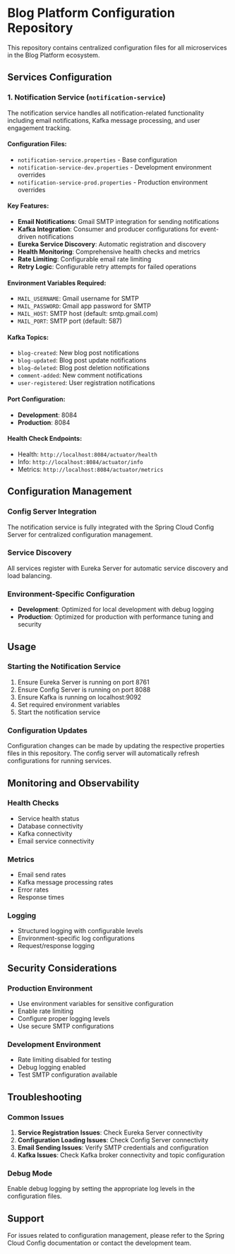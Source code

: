 # Blog Platform Configuration Repository

This repository contains centralized configuration files for all microservices in the Blog Platform ecosystem.

## Services Configuration

### 1. Notification Service (`notification-service`)

The notification service handles all notification-related functionality including email notifications, Kafka message processing, and user engagement tracking.

#### Configuration Files:
- `notification-service.properties` - Base configuration
- `notification-service-dev.properties` - Development environment overrides
- `notification-service-prod.properties` - Production environment overrides

#### Key Features:
- **Email Notifications**: Gmail SMTP integration for sending notifications
- **Kafka Integration**: Consumer and producer configurations for event-driven notifications
- **Eureka Service Discovery**: Automatic registration and discovery
- **Health Monitoring**: Comprehensive health checks and metrics
- **Rate Limiting**: Configurable email rate limiting
- **Retry Logic**: Configurable retry attempts for failed operations

#### Environment Variables Required:
- `MAIL_USERNAME`: Gmail username for SMTP
- `MAIL_PASSWORD`: Gmail app password for SMTP
- `MAIL_HOST`: SMTP host (default: smtp.gmail.com)
- `MAIL_PORT`: SMTP port (default: 587)

#### Kafka Topics:
- `blog-created`: New blog post notifications
- `blog-updated`: Blog post update notifications
- `blog-deleted`: Blog post deletion notifications
- `comment-added`: New comment notifications
- `user-registered`: User registration notifications

#### Port Configuration:
- **Development**: 8084
- **Production**: 8084

#### Health Check Endpoints:
- Health: `http://localhost:8084/actuator/health`
- Info: `http://localhost:8084/actuator/info`
- Metrics: `http://localhost:8084/actuator/metrics`

## Configuration Management

### Config Server Integration
The notification service is fully integrated with the Spring Cloud Config Server for centralized configuration management.

### Service Discovery
All services register with Eureka Server for automatic service discovery and load balancing.

### Environment-Specific Configuration
- **Development**: Optimized for local development with debug logging
- **Production**: Optimized for production with performance tuning and security

## Usage

### Starting the Notification Service
1. Ensure Eureka Server is running on port 8761
2. Ensure Config Server is running on port 8088
3. Ensure Kafka is running on localhost:9092
4. Set required environment variables
5. Start the notification service

### Configuration Updates
Configuration changes can be made by updating the respective properties files in this repository. The config server will automatically refresh configurations for running services.

## Monitoring and Observability

### Health Checks
- Service health status
- Database connectivity
- Kafka connectivity
- Email service connectivity

### Metrics
- Email send rates
- Kafka message processing rates
- Error rates
- Response times

### Logging
- Structured logging with configurable levels
- Environment-specific log configurations
- Request/response logging

## Security Considerations

### Production Environment
- Use environment variables for sensitive configuration
- Enable rate limiting
- Configure proper logging levels
- Use secure SMTP configurations

### Development Environment
- Rate limiting disabled for testing
- Debug logging enabled
- Test SMTP configuration available

## Troubleshooting

### Common Issues
1. **Service Registration Issues**: Check Eureka Server connectivity
2. **Configuration Loading Issues**: Check Config Server connectivity
3. **Email Sending Issues**: Verify SMTP credentials and configuration
4. **Kafka Issues**: Check Kafka broker connectivity and topic configuration

### Debug Mode
Enable debug logging by setting the appropriate log levels in the configuration files.

## Support

For issues related to configuration management, please refer to the Spring Cloud Config documentation or contact the development team.
